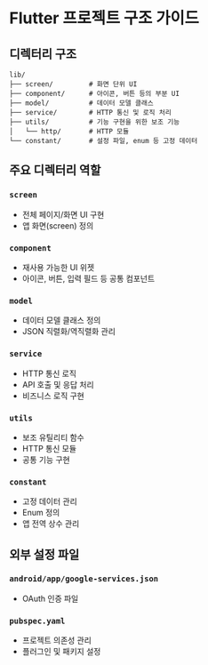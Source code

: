 # Flutter 프로젝트 구조 가이드

## 디렉터리 구조
```
lib/
├── screen/         # 화면 단위 UI
├── component/      # 아이콘, 버튼 등의 부분 UI
├── model/          # 데이터 모델 클래스
├── service/        # HTTP 통신 및 로직 처리
├── utils/          # 기능 구현을 위한 보조 기능
│   └── http/       # HTTP 모듈
└── constant/       # 설정 파일, enum 등 고정 데이터
```

## 주요 디렉터리 역할

### `screen`
- 전체 페이지/화면 UI 구현
- 앱 화면(screen) 정의

### `component`
- 재사용 가능한 UI 위젯
- 아이콘, 버튼, 입력 필드 등 공통 컴포넌트

### `model`
- 데이터 모델 클래스 정의
- JSON 직렬화/역직렬화 관리

### `service`
- HTTP 통신 로직
- API 호출 및 응답 처리
- 비즈니스 로직 구현

### `utils`
- 보조 유틸리티 함수
- HTTP 통신 모듈
- 공통 기능 구현

### `constant`
- 고정 데이터 관리
- Enum 정의
- 앱 전역 상수 관리

## 외부 설정 파일

### `android/app/google-services.json`
- OAuth 인증 파일

### `pubspec.yaml`
- 프로젝트 의존성 관리
- 플러그인 및 패키지 설정

